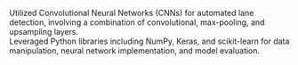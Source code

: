 Utilized Convolutional Neural Networks (CNNs) for automated lane detection, involving a combination of convolutional, max-pooling, and upsampling layers.  
Leveraged Python libraries including NumPy, Keras, and scikit-learn for data manipulation, neural network implementation, and model evaluation.
